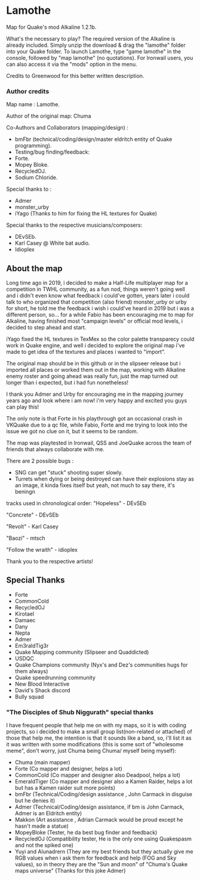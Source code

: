 # Lamothe 

Map for Quake's mod Alkaline 1.2.1b.

What's the necessary to play? The required version of the Alkaline is already included.
Simply unzip the download  & drag the "lamothe" folder into your Quake folder. 
To launch Lamothe, type "game lamothe" in the console, followed by "map lamothe" (no quotations).
For Ironwail users, you can also access it via the "mods" option in the menu.

Credits to Greenwood for this better written description.

### Author credits

Map name : Lamothe.

Author of the original map: Chuma

Co-Authors and Collaborators (mapping/design) : 

- bmFbr (technical/coding/design/master eldritch entity of Quake programming).
- Testing/bug finding/feedback:
- Forte.
- Mopey Bloke.
- RecycledOJ.
- Sodium Chloride.

Special thanks to :
- Admer
- monster_urby
- iYago (Thanks to him for fixing the HL textures for Quake)

Special thanks to the respective musicians/composers:
- DEvSEb.
- Karl Casey @ White bat audio.
- Idioplex


## About the map
Long time ago in 2019, i decided to make a Half-Life multiplayer map for a competition in TWHL community, as a fun nod, things weren't going well and i didn't even know what feedback i could've gotten, years later i could talk to who organized that competition (also friend) monster_urby or urby for short, he told me the feedback i wish i could've heard in 2019 but i was a different person, so... for a while Fabio has been encouraging me to map for Alkaline, having finished most "campaign levels" or official mod levels, i decided to step ahead and start.

iYago fixed the HL textures in TexMex so the color palette transparecy could work in Quake engine, and well i decided to explore the original map i've made to get idea of the textures and places i wanted to "import".

The original map should be in this github or in the slipseer release but i imported all places or worked them out in the map, working with Alkaline enemy roster and going ahead was really fun, just the map turned out longer than i expected, but i had fun nonetheless!

I thank you Admer and Urby for encouraging me in the mapping journey years ago and look where i am now! i'm very happy and excited you guys can play this!

The only note is that Forte in his playthrough got an occasional crash in VKQuake due to a qc file, while Fabio, Forte and me trying to look into the issue we got no clue on it, but it seems to be random.

The map was playtested in Ironwail, QSS and JoeQuake across the team of friends that always collaborate with me.

There are 2 possible bugs : 
- SNG can get "stuck" shooting super slowly.
- Turrets when dying or being destroyed can have their explosions stay as an image, it kinda fixes itself but yeah, not much to say there, it's beningn

tracks used in chronological order:
"Hopeless" - DEvSEb

"Concrete" - DEvSEb

"Revolt" - Karl Casey

"Baozi" - mtsch

"Follow the wraith" - idioplex

Thank you to the respective artists!

## Special Thanks

- Forte
- CommonCold
- RecycledOJ
- Kirotael
- Damaec
- Dany
- Nepta
- Admer
- Em3raldTig3r
- Quake Mapping community (Slipseer and Quaddicted)
- USDQC
- Quake Champions community (Nyx's and Dez's communities hugs for them always)
- Quake speedrunning community
- New Blood Interactive
- David's Shack discord
- Bully squad



### "The Disciples of Shub Niggurath" special thanks

I have frequent people that help me on with my maps, so it is with coding projects, so i decided to make a small group list(non-related or attached) of those that help me, the intention is that it sounds like a band, so, i'll list it as it was written with some modifications (this is some sort of "wholesome meme", don't worry, just Chuma being Chuma/ myself being myself):


- Chuma (main mapper)
- Forte (Co mapper and designer, helps a lot)
- CommonCold (Co mapper and designer also Deadpool, helps a lot)
- EmeraldTiger (Co mapper and designer also a Kamen Raider, helps a lot but has a Kamen raider suit more points)
- bmFbr (Technical/Coding/design assistance , John Carmack in disguise but he denies it)
- Admer (Technical/Coding/design assistance, if bm is John Carmack, Admer is an Eldritch entity)
- Makkon (Art assistance , Adrian Carmack would be proud except he hasn't made a statue)
- MopeyBloke (Tester, he da best bug finder and feedback)
- RecycledOJ (Compatibility tester, He is the only one using Quakespasm and not the spiked one)
- Yuyi and Alunadrern (They are my best friends but they actually give me RGB values when i ask them for feedback and help (FOG and Sky values), so in theory they are the "Sun and moon" of "Chuma's Quake maps universe" {Thanks for this joke Admer}

